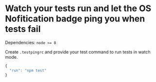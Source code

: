 # Watch your tests run and let the OS Nofitication badge ping you when tests fail

Dependencies: `node >= 8`

Create `.testpingrc` and provide your test command to run tests in watch mode.

```javascript
{
  "run": "npm test"
}
```